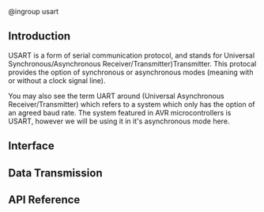 @ingroup usart

## Introduction

USART is a form of serial communication protocol, and stands for Universal Synchronous/Asynchronous Receiver/Transmitter)Transmitter. This protocal provides the option of synchronous or asynchronous modes (meaning with or without a clock signal line).

You may also see the term UART around (Universal Asynchronous Receiver/Transmitter) which refers to a system which only has the option of an agreed baud rate. The system featured in AVR microcontrollers is USART, however we will be using it in it's asynchronous mode here.

## Interface


## Data Transmission


## API Reference

